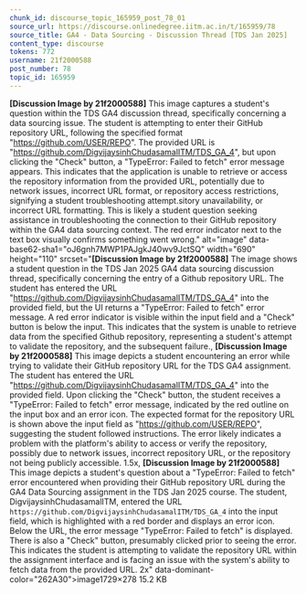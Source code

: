 ```yaml
---
chunk_id: discourse_topic_165959_post_78_01
source_url: https://discourse.onlinedegree.iitm.ac.in/t/165959/78
source_title: GA4 - Data Sourcing - Discussion Thread [TDS Jan 2025]
content_type: discourse
tokens: 772
username: 21f2000588
post_number: 78
topic_id: 165959
---
```


**[Discussion Image by 21f2000588]** This image captures a student's question within the TDS GA4 discussion thread, specifically concerning a data sourcing issue. The student is attempting to enter their GitHub repository URL, following the specified format "https://github.com/USER/REPO". The provided URL is "https://github.com/DigvijaysinhChudasamalITM/TDS_GA_4", but upon clicking the "Check" button, a "TypeError: Failed to fetch" error message appears. This indicates that the application is unable to retrieve or access the repository information from the provided URL, potentially due to network issues, incorrect URL format, or repository access restrictions, signifying a student troubleshooting attempt.sitory unavailability, or incorrect URL formatting. This is likely a student question seeking assistance in troubleshooting the connection to their GitHub repository within the GA4 data sourcing context. The red error indicator next to the text box visually confirms something went wrong." alt="image" data-base62-sha1="oJ6gnh7MWP1PAJgkJ40wv9JctSQ" width="690" height="110" srcset="**[Discussion Image by 21f2000588]** The image shows a student question in the TDS Jan 2025 GA4 data sourcing discussion thread, specifically concerning the entry of a Github repository URL. The student has entered the URL "https://github.com/DigvijaysinhChudasamalITM/TDS_GA_4" into the provided field, but the UI returns a "TypeError: Failed to fetch" error message. A red error indicator is visible within the input field and a "Check" button is below the input. This indicates that the system is unable to retrieve data from the specified Github repository, representing a student's attempt to validate the repository, and the subsequent failure., **[Discussion Image by 21f2000588]** This image depicts a student encountering an error while trying to validate their GitHub repository URL for the TDS GA4 assignment. The student has entered the URL "https://github.com/DigvijaysinhChudasamalITM/TDS_GA_4" into the provided field. Upon clicking the "Check" button, the student receives a "TypeError: Failed to fetch" error message, indicated by the red outline on the input box and an error icon. The expected format for the repository URL is shown above the input field as "https://github.com/USER/REPO", suggesting the student followed instructions. The error likely indicates a problem with the platform's ability to access or verify the repository, possibly due to network issues, incorrect repository URL, or the repository not being publicly accessible. 1.5x, **[Discussion Image by 21f2000588]** This image depicts a student's question about a "TypeError: Failed to fetch" error encountered when providing their GitHub repository URL during the GA4 Data Sourcing assignment in the TDS Jan 2025 course. The student, DigvijaysinhChudasamalITM, entered the URL `https://github.com/DigvijaysinhChudasamalITM/TDS_GA_4` into the input field, which is highlighted with a red border and displays an error icon. Below the URL, the error message "TypeError: Failed to fetch" is displayed. There is also a "Check" button, presumably clicked prior to seeing the error. This indicates the student is attempting to validate the repository URL within the assignment interface and is facing an issue with the system's ability to fetch data from the provided URL. 2x" data-dominant-color="262A30">image1729×278 15.2 KB
